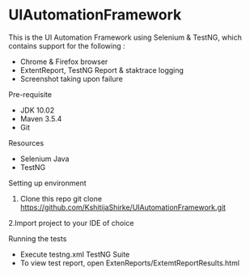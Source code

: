 # UIAutomationFramework
This is the UI Automation Framework using Selenium & TestNG, which contains support for the following :
* Chrome & Firefox browser
* ExtentReport, TestNG Report & staktrace logging
* Screenshot taking upon failure

Pre-requisite
* JDK 10.02
* Maven 3.5.4
* Git

Resources
* Selenium Java
* TestNG

Setting up environment
1. Clone this repo
git clone https://github.com/KshitijaShirke/UIAutomationFramework.git

2.Import project to your IDE of choice

Running the tests
* Execute testng.xml TestNG Suite
* To view test report, open ExtenReports/ExtemtReportResults.html




